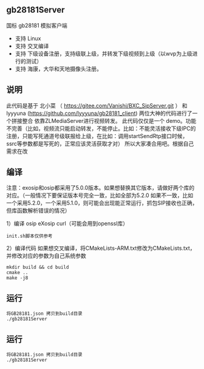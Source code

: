 ## gb28181Server

国标 gb28181 模拟客户端

- 支持 Linux
- 支持 交叉编译
- 支持 下级设备注册，支持级联上级，并转发下级视频到上级（以wvp为上级进行的测试）
- 支持 海康，大华和天地摄像头注册。

## 说明
此代码是基于  北小菜 （ https://gitee.com/Vanishi/BXC_SipServer.git ） 和 lyyyuna (https://github.com/lyyyuna/gb28181_client) 两位大神的代码进行了一个拼接整合
  依靠ZLMediaServer进行视频转发。
  此代码仅仅是一个 demo。功能不完善（比如，视频流只能启动转发，不能停止。比如：不能灵活接收下级IPC的注册，只能写死通道号级联报给上级，在比如：调用startSendRtp接口时候，ssrc等参数都是写死的，正常应该灵活获取才对）
  所以大家凑合用吧。根据自己需求在改
## 编译
注意：exosip和osip都采用了5.0.0版本。如果想替换其它版本，请做好两个库的对应。（一般情况下要保证版本号完全一致，比如全部为5.2.0 如果不一致，比如一个采用5.2.0，一个采用5.1.0，则可能会出现能正常运行，抓包SIP接收也正确，但库函数解析错误的情况）

1）编译 osip  eXosip  curl（可能会用到openssl库）
```
init.sh脚本仅供参考
```
2）编译代码
如果想交叉编译，将CMakeLists-ARM.txt修改为CMakeLists.txt，并修改对应的参数为自己系统参数
```
mkdir build && cd build
cmake ..
make -j8
```

## 运行
```
将GB28181.json 拷贝到build目录
./gb28181Server 
```

## 运行
```
将GB28181.json 拷贝到build目录
./gb28181Server 
```
